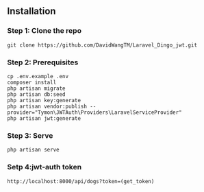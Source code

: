 ## Installation

### Step 1: Clone the repo
```
git clone https://github.com/DavidWangTM/Laravel_Dingo_jwt.git
```

### Step 2: Prerequisites
```
cp .env.example .env
composer install
php artisan migrate
php artisan db:seed
php artisan key:generate
php artisan vendor:publish --provider="Tymon\JWTAuth\Providers\LaravelServiceProvider"
php artisan jwt:generate
```

### Step 3: Serve
```
php artisan serve
```

### Setp 4:jwt-auth token
```
http://localhost:8000/api/dogs?token=(get_token)
```